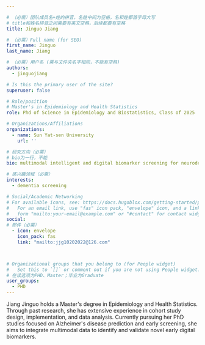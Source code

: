 ```yaml
---

# （必需）团队成员名+姓的拼音，名姓中间为空格，名和姓都首字母大写
# title和姓名拼音之间需要有英文空格，后续都要有空格
title: Jinguo Jiang

# （必需）Full name (for SEO)
first_name: Jinguo
last_name: Jiang

# （必需）用户名 (需与文件夹名字相同，不能有空格)
authors:
  - jinguojiang

# Is this the primary user of the site?
superuser: false

# Role/position
# Master's in Epidemiology and Health Statistics
role: Phd of Science in Epidemiology and Biostatistics, Class of 2025

# Organizations/Affiliations
organizations:
  - name: Sun Yat-sen University
    url: ''

# 研究方向（必需）
# bio为一行，不能
bio: multimodal intelligent and digital biomarker screening for neurodegenerative diseases

# 感兴趣领域（必需）
interests:
  - dementia screening

# Social/Academic Networking
# For available icons, see: https://docs.hugoblox.com/getting-started/page-builder/#icons
#   For an email link, use "fas" icon pack, "envelope" icon, and a link in the
#   form "mailto:your-email@example.com" or "#contact" for contact widget.
social:
# 邮件（必需）
  - icon: envelope
    icon_pack: fas
    link: "mailto:jjg10202022@126.com"



# Organizational groups that you belong to (for People widget)
#   Set this to `[]` or comment out if you are not using People widget.
# 在读选项为PHD、Master；毕业为Graduate
user_groups:
  - PHD
---
```

Jiang Jinguo holds a Master's degree in Epidemiology and Health Statistics. Through past research, she has extensive experience in cohort study design, implementation, and data analysis. Currently pursuing her PhD studies focused on Alzheimer's disease prediction and early screening, she aims to integrate multimodal data to identify and validate novel early digital biomarkers.


